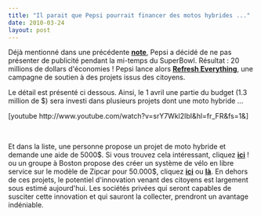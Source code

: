 ```yaml
---
title: "Il parait que Pepsi pourrait financer des motos hybrides ..."
date: 2010-03-24
layout: post
---
```


<p>Déjà mentionné dans une précédente <strong><span style="text-decoration: underline"><a href="/2010/02/is-it-business-or-philanthropy-.html" target="_blank">note</a></span></strong>, Pepsi a décidé de ne pas présenter de publicité pendant la mi-temps du SuperBowl. Résultat : 20 millions de dollars d'économies ! Pepsi lance alors <strong><span style="text-decoration: underline"><a href="http://www.refresheverything.com/" target="_blank">Refresh Everything</a></span></strong>, une campagne de soutien à des projets issus des citoyens.</p> <p>Le détail est présenté ci dessous. Ainsi, le 1 avril une partie du budget (1.3 million de $) sera investi dans plusieurs projets dont une moto hybride ...</p> <p></p>   <!--more-->   [youtube http://www.youtube.com/watch?v=srY7Wkl2IbI&hl=fr_FR&fs=1&] <p> </p> <p>Et dans la liste, une personne propose un projet de moto hybride et demande une aide de 5000$. Si vous trouvez cela intéressant, cliquez <strong><span style="text-decoration: underline"><a href="http://www.refresheverything.com/Nextgencyclescom" target="_blank">ici</a></span></strong> ! ou un groupe à Boston propose des créer un système de vélo en libre service sur le modèle de Zipcar pour 50.000$, cliquez <strong><span style="text-decoration: underline"><a href="http://www.refresheverything.com/TheBostonBikeProject" target="_blank">ici</a></span></strong> ou <strong><span style="text-decoration: underline"><a href="http://www.smartbikedc.com" target="_blank">là</a></span></strong>. En dehors de ces projets, le potentiel d'innovation venant des citoyens est largement sous estimé aujourd'hui. Les sociétés privées qui seront capables de susciter cette innovation et qui sauront la collecter, prendront un avantage indéniable.</p> <p> </p>